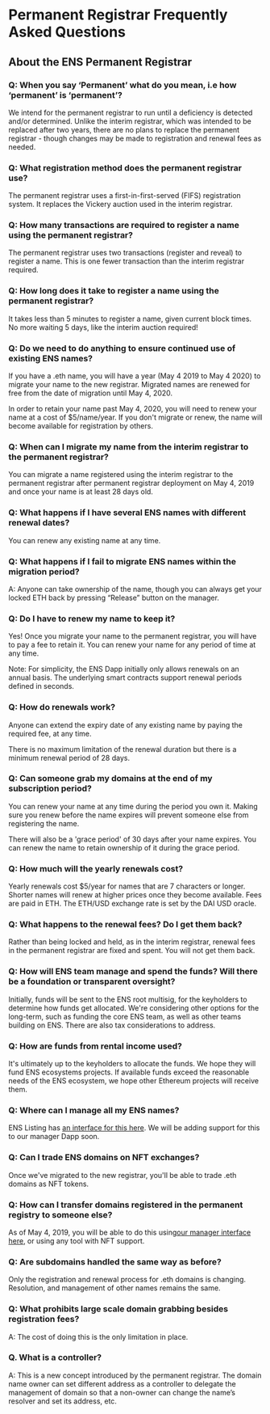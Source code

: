 # Permanent Registrar Frequently Asked Questions

## About the ENS Permanent Registrar

### Q: When you say ‘Permanent’ what do you mean, i.e how ‘permanent’ is ‘permanent’?

We intend for the permanent registrar to run until a deficiency is detected and/or determined. Unlike the interim registrar, which was intended to be replaced after two years, there are no plans to replace the permanent registrar - though changes may be made to registration and renewal fees as needed. 

### Q: What registration method does the permanent registrar use?

The permanent registrar uses a first-in-first-served (FIFS) registration system. It replaces the Vickery auction used in the interim registrar.

### Q: How many transactions are required to register a name using the permanent registrar?

The permanent registrar uses two transactions (register and reveal) to register a name. This is one fewer transaction than the interim registrar required.

### Q: How long does it take to register a name using the permanent registrar?

It takes less than 5 minutes to register a name, given current block times. No more waiting 5 days, like the interim auction required!

### Q: Do we need to do anything to ensure continued use of existing ENS names?

If you have a .eth name, you will have a year (May 4 2019 to May 4 2020) to migrate your name to the new registrar. Migrated names are renewed for free from the date of migration until May 4, 2020.

In order to retain your name past May 4, 2020, you will need to renew your name at a cost of $5/name/year. If you don't migrate or renew, the name will become available for registration by others. 

### Q: When can I migrate my name from the interim registrar to the permanent registrar?

You can migrate a name registered using the interim registrar to the permanent registrar after permanent registrar deployment on May 4, 2019 and once your name is at least 28 days old.

### Q: What happens if I have several ENS names with different renewal dates?

You can renew any existing name at any time.

### Q: What happens if I fail to migrate ENS names within the migration period?
A: Anyone can take ownership of the name, though you can always get your locked ETH back by pressing “Release” button on the manager.

### Q: Do I have to renew my name to keep it?

Yes! Once you migrate your name to the permanent registrar, you will have to pay a fee to retain it. You can renew your name for any period of time at any time.

Note: For simplicity, the ENS Dapp initially only allows renewals on an annual basis. The underlying smart contracts support renewal periods defined in seconds.

### Q: How do renewals work?

Anyone can extend the expiry date of any existing name by paying the required fee, at any time.

There is no maximum limitation of the renewal duration but there is a minimum renewal period of 28 days.

### Q: Can someone grab my domains at the end of my subscription period?

You can renew your name at any time during the period you own it. Making sure you renew before the name expires will prevent someone else from registering the name.

There will also be a 'grace period' of 30 days after your name expires. You can renew the name to retain ownership of it during the grace period.

### Q: How much will the yearly renewals cost?

Yearly renewals cost $5/year for names that are 7 characters or longer. Shorter names will renew at higher prices once they become available. Fees are paid in ETH. The ETH/USD exchange rate is set by the DAI USD oracle.

### Q: What happens to the renewal fees? Do I get them back?

Rather than being locked and held, as in the interim registrar, renewal fees in the permanent registrar are fixed and spent. You will not get them back.

### Q: How will ENS team manage and spend the funds? Will there be a foundation or transparent oversight?

Initially, funds will be sent to the ENS root multisig, for the keyholders to determine how funds get allocated. We're considering other options for the long-term, such as funding the core ENS team, as well as other teams building on ENS. There are also tax considerations to address.

### Q: How are funds from rental income used?

It's ultimately up to the keyholders to allocate the funds. We hope they will fund ENS ecosystems projects. If available funds exceed the reasonable needs of the ENS ecosystem, we hope other Ethereum projects will receive them.

### Q: Where can I manage all my ENS names?

ENS Listing has [an interface for this here](https://enslisting.com/manage/home). We will be adding support for this to our manager Dapp soon.

### Q: Can I trade ENS domains on NFT exchanges?

Once we've migrated to the new registrar, you'll be able to trade .eth domains as NFT tokens.

### Q: How can I transfer domains registered in the permanent registry to someone else?

As of May 4, 2019, you will be able to do this using[our manager interface here](https://manager.ens.domains/), or using any tool with NFT support.

### Q: Are subdomains handled the same way as before?

Only the registration and renewal process for .eth domains is changing. Resolution, and management of other names remains the same.

### Q: What prohibits large scale domain grabbing besides registration fees?

A: The cost of doing this is the only limitation in place.

### Q. What is a controller?

A: This is a new concept introduced by the permanent registrar. The domain name owner can set different address as a controller to delegate the management of domain so that a non-owner can change the name’s resolver and set its address, etc.
